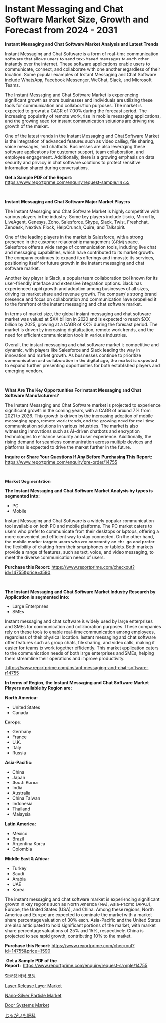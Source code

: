 <p><h1>Instant Messaging and Chat Software Market Size, Growth and Forecast from 2024 - 2031</h1></p><p><strong>Instant Messaging and Chat Software Market Analysis and Latest Trends</strong></p>
<p><p>Instant Messaging and Chat Software is a form of real-time communication software that allows users to send text-based messages to each other instantly over the internet. These software applications enable users to communicate, connect, and collaborate with one another regardless of their location. Some popular examples of Instant Messaging and Chat Software include WhatsApp, Facebook Messenger, WeChat, Slack, and Microsoft Teams.</p><p>The Instant Messaging and Chat Software Market is experiencing significant growth as more businesses and individuals are utilizing these tools for communication and collaboration purposes. The market is expected to grow at a CAGR of 7.00% during the forecast period. The increasing popularity of remote work, rise in mobile messaging applications, and the growing need for instant communication solutions are driving the growth of the market.</p><p>One of the latest trends in the Instant Messaging and Chat Software Market is the integration of advanced features such as video calling, file sharing, voice messages, and chatbots. Businesses are also leveraging these software applications for customer support, team collaboration, and employee engagement. Additionally, there is a growing emphasis on data security and privacy in chat software solutions to protect sensitive information shared during conversations.</p></p>
<p><strong>Get a Sample PDF of the Report:&nbsp;</strong> <a href="https://www.reportprime.com/enquiry/request-sample/14755">https://www.reportprime.com/enquiry/request-sample/14755</a></p>
<p>&nbsp;</p>
<p><strong>Instant Messaging and Chat Software Major Market Players</strong></p>
<p><p>The Instant Messaging and Chat Software Market is highly competitive with various players in the industry. Some key players include Liscio, Mirrorfly, LiveAgent, Genesys, Zoho, Salesforce, Skype, Slack, Twist, Freshchat, Zendesk, Nextiva, Flock, HelpCrunch, Quire, and Talkspirit.</p><p>One of the leading players in the market is Salesforce, with a strong presence in the customer relationship management (CRM) space. Salesforce offers a wide range of communication tools, including live chat and messaging capabilities, which have contributed to its market growth. The company continues to expand its offerings and innovate its services, positioning itself for future growth in the instant messaging and chat software market.</p><p>Another key player is Slack, a popular team collaboration tool known for its user-friendly interface and extensive integration options. Slack has experienced rapid growth and adoption among businesses of all sizes, driving its market share and revenue growth. The company's strong brand presence and focus on collaboration and communication have propelled it to the forefront of the instant messaging and chat software market.</p><p>In terms of market size, the global instant messaging and chat software market was valued at $XX billion in 2020 and is expected to reach $XX billion by 2025, growing at a CAGR of XX% during the forecast period. The market is driven by increasing digitalization, remote work trends, and the need for efficient communication tools in various industries.</p><p>Overall, the instant messaging and chat software market is competitive and dynamic, with players like Salesforce and Slack leading the way in innovation and market growth. As businesses continue to prioritize communication and collaboration in the digital age, the market is expected to expand further, presenting opportunities for both established players and emerging vendors.</p></p>
<p>&nbsp;</p>
<p><strong>What Are The Key Opportunities For Instant Messaging and Chat Software Manufacturers?</strong></p>
<p><p>The Instant Messaging and Chat Software market is projected to experience significant growth in the coming years, with a CAGR of around 7% from 2021 to 2026. This growth is driven by the increasing adoption of mobile messaging apps, remote work trends, and the growing need for real-time communication solutions in various industries. The market is also witnessing innovations such as AI-driven chatbots and encryption technologies to enhance security and user experience. Additionally, the rising demand for seamless communication across multiple devices and platforms is expected to drive the market further in the future.</p></p>
<p><strong>Inquire or Share Your Questions If Any Before Purchasing This Report:</strong> <a href="https://www.reportprime.com/enquiry/pre-order/14755">https://www.reportprime.com/enquiry/pre-order/14755</a></p>
<p>&nbsp;</p>
<p><strong>Market Segmentation</strong></p>
<p><strong>The Instant Messaging and Chat Software Market Analysis by types is segmented into:</strong></p>
<p><ul><li>PC</li><li>Mobile</li></ul></p>
<p><p>Instant Messaging and Chat Software is a widely popular communication tool available on both PC and mobile platforms. The PC market caters to users who prefer to communicate from their desktops or laptops, offering a more convenient and efficient way to stay connected. On the other hand, the mobile market targets users who are constantly on-the-go and prefer the flexibility of chatting from their smartphones or tablets. Both markets provide a range of features, such as text, voice, and video messaging, to meet the diverse communication needs of users.</p></p>
<p><strong>Purchase this Report:&nbsp;</strong><a href="https://www.reportprime.com/checkout?id=14755&price=3590">https://www.reportprime.com/checkout?id=14755&price=3590</a></p>
<p>&nbsp;</p>
<p><strong>The Instant Messaging and Chat Software Market Industry Research by Application is segmented into:</strong></p>
<p><ul><li>Large Enterprises</li><li>SMEs</li></ul></p>
<p><p>Instant messaging and chat software is widely used by large enterprises and SMEs for communication and collaboration purposes. These companies rely on these tools to enable real-time communication among employees, regardless of their physical location. Instant messaging and chat software offer features such as group chats, file sharing, and video calls, making it easier for teams to work together efficiently. This market application caters to the communication needs of both large enterprises and SMEs, helping them streamline their operations and improve productivity.</p></p>
<p><a href="https://www.reportprime.com/instant-messaging-and-chat-software-r14755">&nbsp;https://www.reportprime.com/instant-messaging-and-chat-software-r14755</a></p>
<p><strong>In terms of Region, the Instant Messaging and Chat Software Market Players available by Region are:</strong></p>
<p>
    <p> <strong> North America: </strong>
        <ul>
            <li>United States</li>
            <li>Canada</li>
        </ul>
        </p> 
    <p> <strong> Europe: </strong>
        <ul>
            <li>Germany</li>
            <li>France</li>
            <li>U.K.</li>
            <li>Italy</li>
            <li>Russia</li>
        </ul>
        </p> 
    <p> <strong> Asia-Pacific: </strong>
        <ul>
            <li>China</li>
            <li>Japan</li>
            <li>South Korea</li>
            <li>India</li>
            <li>Australia</li>
            <li>China Taiwan</li>
            <li>Indonesia</li>
            <li>Thailand</li>
            <li>Malaysia</li>
        </ul>
        </p> 
    <p> <strong> Latin America: </strong>
        <ul>
            <li>Mexico</li>
            <li>Brazil</li>
            <li>Argentina Korea</li>
            <li>Colombia</li>
        </ul>
        </p> 
    <p> <strong> Middle East & Africa: </strong>
        <ul>
            <li>Turkey</li>
            <li>Saudi</li>
            <li>Arabia</li>
            <li>UAE</li>
            <li>Korea</li>
        </ul>
    </p>
    </p>
<p><p>The instant messaging and chat software market is experiencing significant growth in key regions such as North America (NA), Asia-Pacific (APAC), Europe, the United States (USA), and China. Among these regions, North America and Europe are expected to dominate the market with a market share percentage valuation of 30% each. Asia-Pacific and the United States are also anticipated to hold significant portions of the market, with market share percentage valuations of 25% and 15%, respectively. China is projected to see rapid growth, contributing 10% to the market.</p></p>
<p><strong>Purchase this Report: </strong><a href="https://www.reportprime.com/checkout?id=14755&price=3590">https://www.reportprime.com/checkout?id=14755&price=3590</a></p>
<p>&nbsp;<strong>Get a Sample PDF of the Report:&nbsp;&nbsp;</strong><a href="https://www.reportprime.com/enquiry/request-sample/14755">https://www.reportprime.com/enquiry/request-sample/14755</a></p>
<p><strong></strong></p>
<p><p><a href="https://medium.com/@earnesteidenreichja/%EA%B8%80%EB%A1%9C%EB%B2%8C-%ED%95%AD%EA%B7%A0-%EB%B0%94%EB%8B%A5-%EC%BD%94%ED%8C%85-%EC%82%B0%EC%97%85-%EC%9C%A0%ED%98%95-%EC%9D%91%EC%9A%A9-%EB%B6%84%EC%95%BC-%EC%8B%9C%EC%9E%A5-%EC%B0%B8%EA%B0%80%EC%9E%90-%EC%A7%80%EC%97%AD%EB%B3%84-%EC%84%B1%EC%9E%A5-%EB%B6%84%EC%84%9D-%EB%B0%8F-%EB%AF%B8%EB%9E%98-%EC%8B%9C%EB%82%98%EB%A6%AC%EC%98%A4-2024-2031-75b874a275a5">항균성 바닥 코팅</a></p><p><a href="https://medium.com/@kelleebernier1851/laser-release-layer-market-size-market-segmentation-market-trends-and-growth-analysis-forecast-a2460b3bdf27">Laser Release Layer Market</a></p><p><a href="https://medium.com/@sean.peake0978/nano-silver-particle-market-industry-trends-and-forecast-for-period-from-2024-to-2031-4a498203bd62">Nano-Silver Particle Market</a></p><p><a href="https://issuu.com/reportprime-2/docs/door-systems-market-size-2030.pptx">Door Systems Market</a></p><p><a href="https://medium.com/@mad.jake/%E3%82%B8%E3%83%A3%E3%82%AC%E3%82%A4%E3%83%A2%E8%82%A5%E6%96%99%E5%B8%82%E5%A0%B4%E6%A6%82%E8%A6%81-2024%E5%B9%B4%E3%81%8B%E3%82%892031%E5%B9%B4%E3%81%BE%E3%81%A7%E3%81%AE%E4%B8%96%E7%95%8C%E5%B8%82%E5%A0%B4%E5%8B%95%E5%90%91%E3%81%A8%E5%B0%86%E6%9D%A5%E3%81%AE%E5%B1%95%E6%9C%9B-156db2dccc32">じゃがいも肥料</a></p></p>